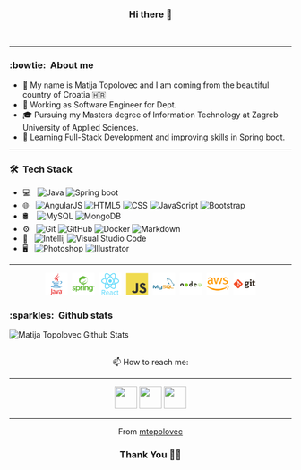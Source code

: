 <div align="center">
  <h3>Hi there 👋</h3>
  <br>
</div>

---

<h3> :bowtie: &nbsp;About me</h3>

- :man: My name is Matija Topolovec and I am coming from the beautiful country of Croatia 🇭🇷
- :briefcase: Working as Software Engineer for Dept.
- :mortar_board: Pursuing my Masters degree of Information Technology at Zagreb University of Applied Sciences.
- :book: Learning Full-Stack Development and improving skills in Spring boot.

---

<h3> 🛠 &nbsp;Tech Stack</h3>

- 💻 &nbsp;
  ![Java](https://img.shields.io/badge/-Java-333333?style=flat&logo=Java&logoColor=007396)
  ![Spring boot](https://img.shields.io/badge/-SpringBoot-333333?style=flat&logo=springboot)
- 🌐 &nbsp;
  ![AngularJS](https://img.shields.io/badge/-AngularJS-333333?style=flat&logo=angularjs)
  ![HTML5](https://img.shields.io/badge/-HTML5-333333?style=flat&logo=HTML5)
  ![CSS](https://img.shields.io/badge/-CSS-333333?style=flat&logo=CSS3&logoColor=1572B6)
  ![JavaScript](https://img.shields.io/badge/-JavaScript-333333?style=flat&logo=javascript)
  ![Bootstrap](https://img.shields.io/badge/-Bootstrap-333333?style=flat&logo=bootstrap&logoColor=563D7C)
- 🛢 &nbsp;&nbsp;
  ![MySQL](https://img.shields.io/badge/-MySQL-333333?style=flat&logo=mysql)
  ![MongoDB](https://img.shields.io/badge/-MongoDB-333333?style=flat&logo=mongodb)
- ⚙️ &nbsp;
  ![Git](https://img.shields.io/badge/-Git-333333?style=flat&logo=git)
  ![GitHub](https://img.shields.io/badge/-GitHub-333333?style=flat&logo=github)
  ![Docker](https://img.shields.io/badge/-Docker-333333?style=flat&logo=docker)
  ![Markdown](https://img.shields.io/badge/-Markdown-333333?style=flat&logo=markdown)
- 🔧 &nbsp;
  ![Intellij](https://img.shields.io/badge/-Intellijidea-333333?style=flat&logo=intellijidea)
  ![Visual Studio Code](https://img.shields.io/badge/-Visual%20Studio%20Code-333333?style=flat&logo=visual-studio-code&logoColor=007ACC)
- 🖥 &nbsp;
  ![Photoshop](https://img.shields.io/badge/-Photoshop-333333?style=flat&logo=adobe-photoshop)
  ![Illustrator](https://img.shields.io/badge/-Illustrator-333333?style=flat&logo=adobe-illustrator)

---

<div align="center">
  <img src="https://github.com/devicons/devicon/blob/master/icons/java/java-original-wordmark.svg" title="Java" alt="Java" width="40" height="40"/>&nbsp;
  <img src="https://github.com/devicons/devicon/blob/master/icons/spring/spring-original-wordmark.svg" title="Spring" alt="Spring" width="40" height="40"/>&nbsp;
  <img src="https://github.com/devicons/devicon/blob/master/icons/react/react-original-wordmark.svg" title="React" alt="React" width="40" height="40"/>&nbsp;
<img src="https://github.com/devicons/devicon/blob/master/icons/javascript/javascript-original.svg" title="JavaScript" alt="JavaScript" width="40" height="40"/>&nbsp;
    <img src="https://github.com/devicons/devicon/blob/master/icons/mysql/mysql-original-wordmark.svg" title="MySQL"  alt="MySQL" width="40" height="40"/>&nbsp;
  <img src="https://github.com/devicons/devicon/blob/master/icons/nodejs/nodejs-original-wordmark.svg" title="NodeJS" alt="NodeJS" width="40" height="40"/>&nbsp;
  <img src="https://github.com/devicons/devicon/blob/master/icons/amazonwebservices/amazonwebservices-plain-wordmark.svg" title="AWS" alt="AWS" width="40" height="40"/>&nbsp;
  <img src="https://github.com/devicons/devicon/blob/master/icons/git/git-original-wordmark.svg" title="Git" **alt="Git" width="40" height="40"/>
</div>

<h3> :sparkles: &nbsp;Github stats</h3>

![Matija Topolovec Github Stats](https://github-readme-stats.vercel.app/api?username=mtopolovec&show_icons=true&title_color=58a6ff&icon_color=58a6ff&text_color=9f9f9f&bg_color=151515)

<br /> 

<div align="center">
📫 How to reach me:
</div>

---

<div align="center">
  <a href = "https://www.facebook.com/topolovec.matija" style="text-decoration: none;">
    <img src = "https://www.vectorico.com/download/social_media/Facebook-Logo-Square.svg" height="40px" width="40px" />
  </a>
  <a href = "https://www.instagram.com/matija_topolovec" style="text-decoration: none;">
    <img src = "https://cdn.worldvectorlogo.com/logos/instagram-5.svg" height="40px" width="40px" />
  </a>
  <a href = "https://www.linkedin.com/in/matija-topolovec" style="text-decoration: none;">
    <img src = "https://cdn.worldvectorlogo.com/logos/linkedin-icon-2.svg" height="40px" width="40px" />
  </a>
</div>

---

<div align="center">
  From <a href = "https://github.com/mtopolovec">mtopolovec</a>
  <h3>Thank You 🙏🏼</h3>
</div>

<!--
**mtopolovec/mtopolovec** is a ✨ _special_ ✨ repository because its `README.md` (this file) appears on your GitHub profile.

Here are some ideas to get you started:

- 🔭 I’m currently working on ...
- 🌱 I’m currently learning ...
- 👯 I’m looking to collaborate on ...
- 🤔 I’m looking for help with ...
- 💬 Ask me about ...
- 📫 How to reach me: ...
- 😄 Pronouns: ...
- ⚡ Fun fact: ...
-->
